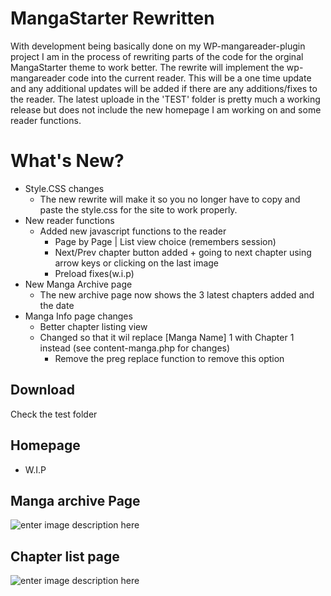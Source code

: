 # MangaStarter Rewritten
With development being basically done on my WP-mangareader-plugin project I am in the process of rewriting parts of the code for the orginal MangaStarter theme to work better. The rewrite will implement the wp-mangareader code into the current reader. This will be a one time update and any additional updates will be added if there are any additions/fixes to the reader. The latest uploade in the 'TEST' folder is pretty much a working release but does not include the new homepage I am working on and some reader functions. 


# What's New?

 - Style.CSS changes
	 - The new rewrite will make it so you no longer have to copy and paste the style.css for the site to work properly. 
 - New reader functions
	 - Added new javascript functions to the reader
		 - Page by Page | List view choice (remembers session)
		 - Next/Prev chapter button added + going to next chapter using arrow keys or clicking on the last image
		 - Preload fixes(w.i.p)
 - New Manga Archive page
	 - The new archive page now shows the 3 latest chapters added and the date
 - Manga Info page changes
	 - Better chapter listing view
	 - Changed so that it wil replace [Manga Name] 1 with Chapter 1 instead (see content-manga.php for changes)
		 - Remove the preg replace function to remove this option

## Download
Check the test folder


## Homepage
- W.I.P

## Manga archive Page

![enter image description here](http://i.epvpimg.com/gZ7bgab.png)

## Chapter list page

![enter image description here](http://i.epvpimg.com/WTvfdab.png)
